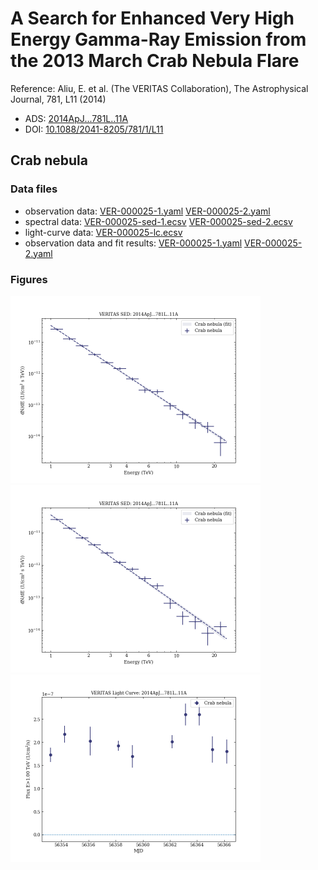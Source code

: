 # A Search for Enhanced Very High Energy Gamma-Ray Emission from the 2013 March Crab Nebula Flare

Reference:
Aliu, E. et al. (The VERITAS Collaboration), The Astrophysical Journal, 781, L11 (2014)

- ADS: [2014ApJ...781L..11A](http://adsabs.harvard.edu/abs/2014ApJ...781L..11A)
- DOI: [10.1088/2041-8205/781/1/L11](https://doi.org/10.1088/2041-8205/781/1/L11)

## Crab nebula
### Data files

- observation data: [VER-000025-1.yaml](VER-000025-1.yaml)  [VER-000025-2.yaml](VER-000025-2.yaml)  
- spectral data: [VER-000025-sed-1.ecsv](VER-000025-sed-1.ecsv)  [VER-000025-sed-2.ecsv](VER-000025-sed-2.ecsv)  
- light-curve data: [VER-000025-lc.ecsv](VER-000025-lc.ecsv)  
- observation data and fit results: [VER-000025-1.yaml](VER-000025-1.yaml)  [VER-000025-2.yaml](VER-000025-2.yaml)  


### Figures

<img src="figures/2014ApJ...781L..11A-VER-25-1-sed.png" alt="drawing" width="400"/>
<img src="figures/2014ApJ...781L..11A-VER-25-2-sed.png" alt="drawing" width="400"/>
<img src="figures/2014ApJ...781L..11A-VER-25-1-lc.png" alt="drawing" width="400"/>


